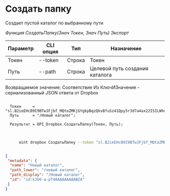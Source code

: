 ﻿---
sidebar_position: 10
---

# Создать папку
 Создает пустой каталог по выбранному пути


*Функция СоздатьПапку(Знач Токен, Знач Путь) Экспорт*

  | Параметр | CLI опция | Тип | Назначение |
  |-|-|-|-|
  | Токен | --token | Строка | Токен |
  | Путь | --path | Строка | Целевой путь создания каталога |

  
  Возвращаемое значение:   Соответствие Из КлючИЗначение - сериализованный JSON ответа от Dropbox

```bsl title="Пример кода"
	
  Токен     = "sl.B2ieEHcB9I9BTwJFjbf_MQtoZMKjGYgkpBqzQkvBfuSz41Qpy5r3d7a4ax22I5ILWhd9KLbN5L...";
  Путь      = "/Новый каталог";
  
  Результат = OPI_Dropbox.СоздатьПапку(Токен, Путь);
	
```

```sh title="Пример команды CLI"
    
      oint dropbox СоздатьПапку --token "sl.B2ieEHcB9I9BTwJFjbf_MQtoZMKjGYgkpBqzQkvBfuSz41Qpy5r3d7a4ax22I5ILWhd9KLbN5L..." --path %path%

```


```json title="Результат"

{
 "metadata": {
  "name": "Новый каталог",
  "path_lower": "/новый каталог",
  "path_display": "/Новый каталог",
  "id": "id:kJU6-a-pT48AAAAAAAABZA"
 }
}

```
